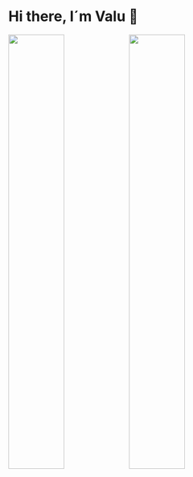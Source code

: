# Hi there, I´m Valu 👋

<img align="left" width="47%" src="https://github-readme-stats.vercel.app/api?username=ValuONE&show_icons=true&theme=radical" />

<img align="left" width="47%" src="https://github-readme-stats.vercel.app/api/top-langs/?username=ValuONE&layout=compact" />
<!--
<img align="left" src="https://img.shields.io/badge/php-%23777BB4.svg?style=for-the-badge&logo=php&logoColor=white" />

<img align="left" src="https://img.shields.io/badge/html5-%23E34F26.svg?style=for-the-badge&logo=html5&logoColor=white" />

<img align="left" src="https://img.shields.io/badge/css3-%231572B6.svg?style=for-the-badge&logo=css3&logoColor=white" />

<img align="left" src="https://img.shields.io/badge/java-%23ED8B00.svg?style=for-the-badge&logo=java&logoColor=white" />

<img align="left" src="https://img.shields.io/badge/mysql-%2300f.svg?style=for-the-badge&logo=mysql&logoColor=white" /> -->


